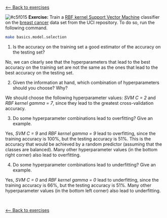 <a href="../../#exercises"><-- Back to exercises</a>

![#c5f015](https://placehold.it/15/c5f015/000000?text=+) **Exercise:** Train a [RBF kernel Support Vector Machine](http://scikit-learn.org/stable/modules/generated/sklearn.svm.SVC.html) classifier on the [breast cancer](http://scikit-learn.org/stable/modules/generated/sklearn.datasets.load_breast_cancer.html) data set from the UCI repository. To do so, run the following command.

```bash
make basics.model.selection
```

1. Is the accuracy on the training set a good estimator of the accuracy on the testing set?

No, we can clearly see that the hyperparameters that lead to the best accuracy on the training set are not the same as the ones that lead to the best accuracy on the testing set.

2. Given the information at hand, which combination of hyperparameters should you choose? Why?

We should choose the following hyperparameter values: *SVM C = 2* and *RBF kernel gamma = 7*, since they lead to the greatest cross-validation accuracy.

3. Do some hyperparameter combinations lead to overfitting? Give an example.

Yes, *SVM C = 9* and *RBF kernel gamma = 9* lead to overfitting, since the training accuracy is 100%, but the testing accuracy is 51%. 
This is the accuracy that would be achieved by a random predictor (assuming that the classes are balanced). 
Many other hyperparameter values (in the bottom right corner) also lead to overfitting.

4. Do some hyperparameter combinations lead to underfitting? Give an example.

Yes, *SVM C = 0* and *RBF kernel gamma = 0* lead to underfitting, since the training accuracy is 66%, but the testing accuracy is 51%. Many other hyperparameter values (in the bottom left corner) also lead to underfitting.

<br />

<a href="../../#exercises"><-- Back to exercises</a>
